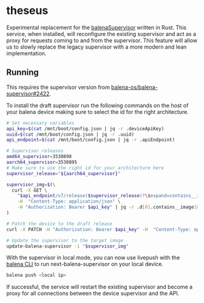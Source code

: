 # theseus

Experimental replacement for the [balenaSupervisor](https://github.com/balena-os/balenas-supervisor) written in Rust. This service, when installed, will reconfigure the existing supervisor and act as a proxy for requests coming to and from the supervisor. This feature will allow us to slowly replace the legacy supervisor with a more modern and lean implementation.

## Running

This requires the supervisor version from [balena-os/balena-supervisor#2422](https://github.com/balena-os/balena-supervisor/pull/2422).

To install the draft supervisor run the following commands on the host of your balena device making sure to select the id for the right architecture.

```sh
# Set necessary variables
api_key=$(cat /mnt/boot/config.json | jq -r .deviceApiKey)
uuid=$(cat /mnt/boot/config.json | jq -r .uuid)
api_endpoint=$(cat /mnt/boot/config.json | jq -r .apiEndpoint)

# Supervisor releases
amd64_supervisor=3530898
aarch64_supervisor=3530895
# Make sure to use the right id for your architecture here
supervisor_release="${aarch64_supervisor}"

supervisor_img=$(\
  curl -X GET \
    "$api_endpoint/v7/release($supervisor_release)?\$expand=contains__image(\$expand=image(\$select=is_stored_at__image_location))" \
    -H  "Content-Type: application/json" \
    -H "Authorization: Bearer $api_key" | jq -r .d[0].contains__image[0].image[0].is_stored_at__image_location \
)

# Patch the device to the draft release
curl -X PATCH -H "Authorization: Bearer $api_key" -H  "Content-Type: application/json" "$api_endpoint/v6/device?\$filter=uuid%20eq%20'$uuid'" -d "{\"should_be_managed_by__supervisor_release\": $supervisor_release}"

# Update the supervisor to the target image
update-balena-supervisor -i "$supervisor_img"
```

With the supervisor in local mode, you can now use livepush with the [balena CLI](https://docs.balena.io/reference/balena-cli/latest/) to run next-balena-supervisor on your local device.

```sh
balena push <local ip>
```

If successful, the service will restart the existing supervisor and become a proxy for all connections between the device supervisor and the API.
